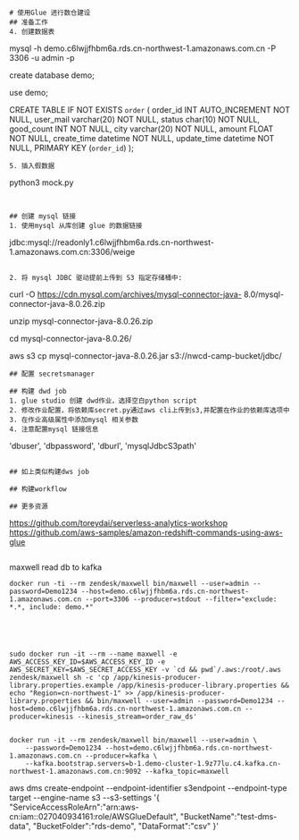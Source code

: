 ```
# 使用Glue 进行数仓建设
## 准备工作
4. 创建数据表
```
mysql -h demo.c6lwjjfhbm6a.rds.cn-northwest-1.amazonaws.com.cn -P 3306 -u admin -p

create database demo;

use demo;

CREATE TABLE IF NOT EXISTS `order` (
    order_id INT AUTO_INCREMENT NOT NULL,
    user_mail varchar(20) NOT NULL,
    status char(10) NOT NULL, 
    good_count INT NOT NULL,
    city varchar(20) NOT NULL,
    amount FLOAT NOT NULL,
    create_time datetime NOT NULL,
    update_time datetime NOT NULL,
    PRIMARY KEY (`order_id`)
);
```
5. 插入假数据
```
python3 mock.py
```


## 创建 mysql 链接
1. 使用mysql 从库创建 glue 的数据链接
```
jdbc:mysql://readonly1.c6lwjjfhbm6a.rds.cn-northwest-1.amazonaws.com.cn:3306/weige
```

2. 将 mysql JDBC 驱动提前上传到 S3 指定存储桶中:
```
curl -O https://cdn.mysql.com/archives/mysql-connector-java-
8.0/mysql-connector-java-8.0.26.zip

unzip mysql-connector-java-8.0.26.zip

cd mysql-connector-java-8.0.26/

aws s3 cp mysql-connector-java-8.0.26.jar s3://nwcd-camp-bucket/jdbc/
```
## 配置 secretsmanager

## 构建 dwd job
1. glue studio 创建 dwd作业，选择空白python script
2. 修改作业配置，将依赖库secret.py通过aws cli上传到s3,并配置在作业的依赖库选项中
3. 在作业高级属性中添加mysql 相关参数 
4. 注意配置mysql 链接信息

```
'dbuser', 'dbpassword', 'dburl', 'mysqlJdbcS3path'
 
```

## 如上类似构建dws job

## 构建workflow

## 更多资源
```
https://github.com/toreydai/serverless-analytics-workshop
https://github.com/aws-samples/amazon-redshift-commands-using-aws-glue
```

```

maxwell read db to kafka
```
docker run -ti --rm zendesk/maxwell bin/maxwell --user=admin --password=Demo1234 --host=demo.c6lwjjfhbm6a.rds.cn-northwest-1.amazonaws.com.cn --port=3306 --producer=stdout --filter="exclude: *.*, include: demo.*"





sudo docker run -it --rm --name maxwell -e AWS_ACCESS_KEY_ID=$AWS_ACCESS_KEY_ID -e AWS_SECRET_KEY=$AWS_SECRET_ACCESS_KEY -v `cd && pwd`/.aws:/root/.aws zendesk/maxwell sh -c 'cp /app/kinesis-producer-library.properties.example /app/kinesis-producer-library.properties && echo "Region=cn-northwest-1" >> /app/kinesis-producer-library.properties && bin/maxwell --user=admin --password=Demo1234 --host=demo.c6lwjjfhbm6a.rds.cn-northwest-1.amazonaws.com.cn --producer=kinesis --kinesis_stream=order_raw_ds'


docker run -it --rm zendesk/maxwell bin/maxwell --user=admin \
    --password=Demo1234 --host=demo.c6lwjjfhbm6a.rds.cn-northwest-1.amazonaws.com.cn --producer=kafka \
    --kafka.bootstrap.servers=b-1.demo-cluster-1.9z77lu.c4.kafka.cn-northwest-1.amazonaws.com.cn:9092 --kafka_topic=maxwell
```

aws dms create-endpoint --endpoint-identifier s3endpoint --endpoint-type target --engine-name s3 --s3-settings '{
    "ServiceAccessRoleArn":"arn:aws-cn:iam::027040934161:role/AWSGlueDefault",
    "BucketName":"test-dms-data",
    "BucketFolder":"rds-demo",
    "DataFormat":"csv"
}'